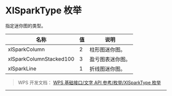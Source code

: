 # XlSparkType 枚举

指定迷你图的类型。

| 名称                    | 值  | 说明             |
|-------------------------|-----|------------------|
| xlSparkColumn           | 2   | 柱形图迷你图。   |
| xlSparkColumnStacked100 | 3   | 盈亏图表迷你图。 |
| xlSparkLine             | 1   | 折线图迷你图。   |

> WPS 开发文档： [WPS 基础接口/文字 API 参考/枚举/XlSparkType 枚举](https://qn.cache.wpscdn.cn/encs/doc/office_v19/topics/WPS%20%E5%9F%BA%E7%A1%80%E6%8E%A5%E5%8F%A3/%E6%96%87%E5%AD%97%20API%20%E5%8F%82%E8%80%83/%E6%9E%9A%E4%B8%BE/XlSparkType%20%E6%9E%9A%E4%B8%BE.html)

------------------------------------------------------------------------
